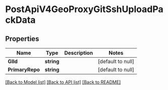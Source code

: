 # PostApiV4GeoProxyGitSshUploadPackData

## Properties
Name | Type | Description | Notes
------------ | ------------- | ------------- | -------------
**GlId** | **string** |  | [default to null]
**PrimaryRepo** | **string** |  | [default to null]

[[Back to Model list]](../README.md#documentation-for-models) [[Back to API list]](../README.md#documentation-for-api-endpoints) [[Back to README]](../README.md)



